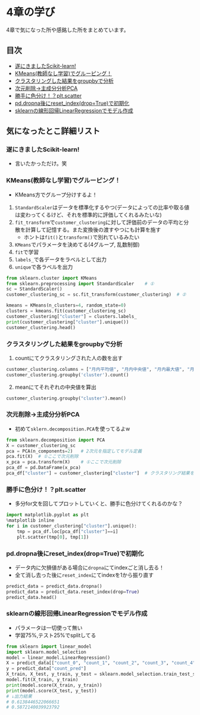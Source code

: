# 4章の学び
4章で気になった所や感銘した所をまとめています。

## 目次
- [遂にきましたScikit-learn!](#遂にきましたScikit-learn)
- [KMeans(教師なし学習)でグルーピング！](#KMeans教師なし学習でグルーピング)
- [クラスタリングした結果をgroupbyで分析](#クラスタリングした結果をgroupbyで分析)
- [次元削除→主成分分析PCA](#次元削除主成分分析PCA)
- [勝手に色分け！？plt.scatter](#勝手に色分け！？plt.scatter)
- [pd.dropna後にreset_index(drop=True)で初期化](#pddropna後にreset_indexdropTrueで初期化)
- [sklearnの線形回帰LinearRegressionでモデル作成](#sklearnの線形回帰LinearRegressionでモデル作成)


## 気になったとこ詳細リスト

### 遂にきましたScikit-learn!
- 言いたかっただけ。笑

### KMeans(教師なし学習)でグルーピング！
- KMeans方でグループ分けするよ！
1. `StandardScaler`はデータを標準化するやつ(データによっての比率や取る値は変わってくるけど、それを標準的に評価してくれるみたいな)
2. `fit_transform`で`customer_clustering`に対して評価前のデータの平均と分散を計算して記憶する。また変換後の渡すやつにも計算を施す
    - ホントは`fit()`と`transform()`で別れているみたい
3. `KMeans`でパラメータを決めてる(4グループ, 乱数制御)
4. `fit`で学習
5. `labels_`で各データをラベルとして出力
6. `unique`で各ラベルを出力

```python:jupyter.py
from sklearn.cluster import KMeans
from sklearn.preprocessing import StandardScaler    # ①
sc = StandardScaler()
customer_clustering_sc = sc.fit_transform(customer_clustering)  # ②

kmeans = KMeans(n_clusters=4, random_state=0)
clusters = kmeans.fit(customer_clustering_sc)
customer_clustering["cluster"] = clusters.labels_
print(customer_clustering["cluster"].unique())
customer_clustering.head()
```

### クラスタリングした結果をgroupbyで分析
1. countにてクラスタリングされた人の数を出す

```python:jupyter.py
customer_clustering.columns = ["月内平均値", "月内中央値", "月内最大値", "月内最小値", "会員期間", 'cluster']
customer_clustering.groupby('cluster').count()
```

2. meanにてそれぞれの中央値を算出

```python:jupyter.py
customer_clustering.groupby("cluster").mean()
```

### 次元削除→主成分分析PCA
- 初めて`sklern.decomposition.PCA`を使ってるよw

```python:jupyter.py
from sklearn.decomposition import PCA
X = customer_clustering_sc
pca = PCA(n_components=2)   # 2次元を指定してモデル定義
pca.fit(X)  # ①ここで次元削除
x_pca = pca.transform(X)    # ①ここで次元削除
pca_df = pd.DataFrame(x_pca)
pca_df["cluster"] = customer_clustering["cluster"]  # クラスタリング結果を付与している
```

### 勝手に色分け！？plt.scatter
- 多分for文を回してプロットしていくと、勝手に色分けてくれるのかな？

```python:jupyter.py
import matplotlib.pyplot as plt
%matplotlib inline
for i in customer_clustering["cluster"].unique():
    tmp = pca_df.loc[pca_df["cluster"]==i]
    plt.scatter(tmp[0], tmp[1])
```

### pd.dropna後にreset_index(drop=True)で初期化
- データ内に欠損値がある場合に`dropna`にてindexごと消し去る！
- 全て消し去った後に`reset_index`にてindexを1から振り直す

```python:jupyter.py
predict_data = predict_data.dropna()
predict_data = predict_data.reset_index(drop=True)
predict_data.head()
```

### sklearnの線形回帰LinearRegressionでモデル作成
- パラメータは一切使って無い
- 学習75%,テスト25%でsplitしてる

```python:jupyter.py
from sklearn import linear_model
import sklearn.model_selection
model = linear_model.LinearRegression()
X = predict_data[["count_0", "count_1", "count_2", "count_3", "count_4", "count_5", "period"]]
y = predict_data["count_pred"]
X_train, X_test, y_train, y_test = sklearn.model_selection.train_test_split(X, y)
model.fit(X_train, y_train)
print(model.score(X_train, y_train))
print(model.score(X_test, y_test))
# ↓出力結果
# 0.6138446522066651
# 0.5872140039923792
```
